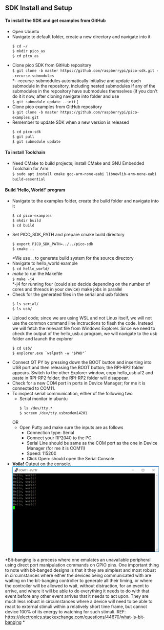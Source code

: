 ## SDK Install and Setup

#### To install the SDK and get examples from GitHub
- Open Ubuntu
- Navigate to default folder, create a new directory and navigate into it
  ```
  $ cd ~/ 
  $ mkdir pico_as 
  $ cd pico_as
  ```
- Clone pico SDK from GitHub repository\
  `$ git clone -b master https://github.com/raspberrypi/pico-sdk.git --recurse-submodules` \
  *--recurse-submodules automatically initialise and update each submodule in the repository, including nested submodules if any of the submodules in the repository have submodules themselves (if you don't do it it now, after cloning navigate into folder and use<br/>`$ git submodule update --init` )
- Clone pico examples from GitHub repository\
  `$ git clone -b master https://github.com/raspberrypi/pico-examples.git`
- Remember to update SDK when a new version is released
  ```
  $ cd pico-sdk
  $ git pull 
  $ git submodule update
  ```

#### To install Toolchain
- Need CMake to build projects; install CMake and GNU Embedded Toolchain for Arm\
  `$ sudo apt install cmake gcc-arm-none-eabi libnewlib-arm-none-eabi build-essential`

#### Build 'Hello, World!' program
- Navigate to the examples folder, create the build folder and navigate into it
  ```
  $ cd pico-examples
  $ mkdir build 
  $ cd build
  ```
- Set PICO_SDK_PATH and prepare cmake build directory
  ```
  $ export PICO_SDK_PATH=../../pico-sdk
  $ cmake ..
  ```  
  *We use .. to generate build system for the source directory
- Navigate to hello_world example \
  `$ cd hello_world/`
- *make* to run the Makefile\
  `$ make -j4` \
  *-j4 for running four (could also decide depending on the number of cores and threads in your device) make jobs in parallel
- Check for the generated files in the serial and usb folders
  ```
  $ ls serial/
  $ ls usb/
  ```
- Upload code; since we are using WSL and not Linux itself, we will not use the common command line inctructions to flash the code. Instead we will fetch the relevant file from Windows Explorer. Since we need to check the output of the hello_usb.c program, we will navigate to the usb folder and launch the explorer
  ```
  $ cd usb/
  $ explorer.exe `wslpath -w "$PWD"`
  ```
- Connect QT PY by pressing down the BOOT button and inserting into USB port and then releasing the BOOT button; the RPI-RP2 folder appears. Switch to the other Explorer window, copy hello_usb.uf2 and paste in RPI-RP2 folder; the RPI-RP2 folder will disappear.
- Check for a new COM port in ports in Device Manager; for me it is connected to COM11.
- To inspect serial communication, either of the following two
  - Serial monitor in ubuntu
     ```
     $ ls /dev/tty.*
     $ screen /dev/tty.usbmodem14201
     ```
  OR
  - Open Putty and make sure the inputs are as follows
     - Connection type: Serial
     - Connect your RP2040 to the PC.
     - Serial Line should be same as the COM port as the one in Device Manager (for me it is COM11)
     - Speed: 115200
     - Click Open: should open the Serial Console
- **Voila!** Output on the console.\
![image](https://github.com/Aurunima/ESE5190_Fall22_Lab2/blob/main/img/Lab2_ConsoleOutput_p1dot3.png)

*Bit-banging is a process where one emulates an unavailable peripheral using direct port manipulation commands on GPIO pins. One important thing to note with bit-banged designs is that it they are simplest and most robust in circumstances where either the devices being communicated with are waiting on the bit-banging controller to generate all their timing, or where the controller will be allowed to wait, without distraction, for an event to arrive, and where it will be able to do everything it needs to do with that event before any other event arrives that it needs to act upon. They are much less robust in circumstances where a device will need to be able to react to external stimuli within a relatively short time frame, but cannot device 100% of its energy to watching for such stimuli.
REF: https://electronics.stackexchange.com/questions/44670/what-is-bit-banging *
